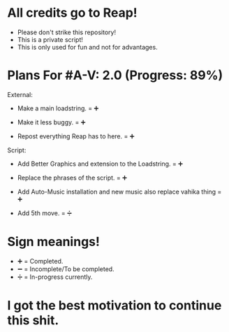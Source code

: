 # All credits go to Reap!

- Please don't strike this repository!
- This is a private script!
- This is only used for fun and not for advantages.

# Plans For #A-V: 2.0 (Progress: 89%)

External:

- Make a main loadstring. = ➕

- Make it less buggy. = ➕

- Repost everything Reap has to here. = ➕

Script: 

- Add Better Graphics and extension to the Loadstring. = ➕

- Replace the phrases of the script. = ➕

- Add Auto-Music installation and new music also replace vahika thing = ➕

- Add 5th move. = ➗



# Sign meanings!

- ➕ = Completed.
- ➖ = Incomplete/To be completed.
- ➗ = In-progress currently.

# I got the best motivation to continue this shit.
